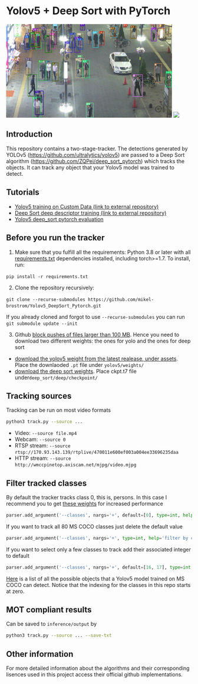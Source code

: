 # Yolov5 + Deep Sort with PyTorch


<img src="track_pedestrians.gif" width="450"/> <img src="track_all.gif" width="450"/> 

## Introduction

This repository contains a two-stage-tracker. The detections generated by YOLOv5 (https://github.com/ultralytics/yolov5) are passed to a Deep Sort algorithm (https://github.com/ZQPei/deep_sort_pytorch) which tracks the objects. It can track any object that your Yolov5 model was trained to detect.



## Tutorials

* [Yolov5 training on Custom Data (link to external repository)](https://github.com/ultralytics/yolov5/wiki/Train-Custom-Data)&nbsp;
* [Deep Sort deep descriptor training (link to external repository)](https://github.com/ZQPei/deep_sort_pytorch#training-the-re-id-model)&nbsp;
* [Yolov5 deep_sort pytorch evaluation](https://github.com/mikel-brostrom/Yolov5_DeepSort_Pytorch/wiki/Evaluation)&nbsp;



## Before you run the tracker

1. Make sure that you fulfill all the requirements: Python 3.8 or later with all [requirements.txt](https://github.com/mikel-brostrom/Yolov5_DeepSort_Pytorch/blob/master/requirements.txt) dependencies installed, including torch>=1.7. To install, run:

`pip install -r requirements.txt`

2. Clone the repository recursively:

`git clone --recurse-submodules https://github.com/mikel-brostrom/Yolov5_DeepSort_Pytorch.git`

If you already cloned and forgot to use `--recurse-submodules` you can run `git submodule update --init`

3. Github [block pushes of files larger than 100 MB](https://help.github.com/en/github/managing-large-files/conditions-for-large-files). Hence you need to download two different weights: the ones for yolo and the ones for deep sort

- [download the yolov5 weight from the latest realease, under assets](https://github.com/ultralytics/yolov5/releases). Place the downlaoded `.pt` file under `yolov5/weights/`
- [download the deep sort weights](https://drive.google.com/drive/folders/1xhG0kRH1EX5B9_Iz8gQJb7UNnn_riXi6). Place ckpt.t7 file under`deep_sort/deep/checkpoint/`



## Tracking sources

Tracking can be run on most video formats

```bash
python3 track.py --source ...
```

- Video:  `--source file.mp4`
- Webcam:  `--source 0`
- RTSP stream:  `--source rtsp://170.93.143.139/rtplive/470011e600ef003a004ee33696235daa`
- HTTP stream:  `--source http://wmccpinetop.axiscam.net/mjpg/video.mjpg`



## Filter tracked classes

By default the tracker tracks class 0, this is, persons. In this case I recommend you to get [these weights](https://drive.google.com/file/d/1gglIwqxaH2iTvy6lZlXuAcMpd_U0GCUb/view?usp=sharing) for increased performance

```python
parser.add_argument('--classes', nargs='+', default=[0], type=int, help='filter by class') # tracks persons only
```

If you want to track all 80 MS COCO classes just delete the default value

```python
parser.add_argument('--classes', nargs='+', type=int, help='filter by class') # tracks all MS COCO classes
```

If you want to select only a few classes to track add their associated integer to default

```python
parser.add_argument('--classes', nargs='+', default=[16, 17], type=int, help='filter by class') # tracks cats and dogs, only
```

[Here](https://tech.amikelive.com/node-718/what-object-categories-labels-are-in-coco-dataset/) is a list of all the possible objects that a Yolov5 model trained on MS COCO can detect. Notice that the indexing for the classes in this repo starts at zero.

## MOT compliant results

Can be saved to `inference/output` by 

```bash
python3 track.py --source ... --save-txt
```

## Other information

For more detailed information about the algorithms and their corresponding lisences used in this project access their official github implementations.

